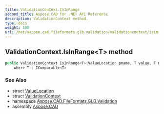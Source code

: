 ```yaml
---
title: ValidationContext.IsInRange
second_title: Aspose.CAD for .NET API Reference
description: ValidationContext method. 
type: docs
weight: 180
url: /net/aspose.cad.fileformats.glb.validation/validationcontext/isinrange/
---
```

## ValidationContext.IsInRange&lt;T&gt; method

```csharp
public ValidationContext IsInRange<T>(ValueLocation pname, T value, T minInclusive, T maxInclusive)
    where T : IComparable<T>
```

### See Also

* struct [ValueLocation](../../valuelocation/)
* struct [ValidationContext](../)
* namespace [Aspose.CAD.FileFormats.GLB.Validation](../../../aspose.cad.fileformats.glb.validation/)
* assembly [Aspose.CAD](../../../)


